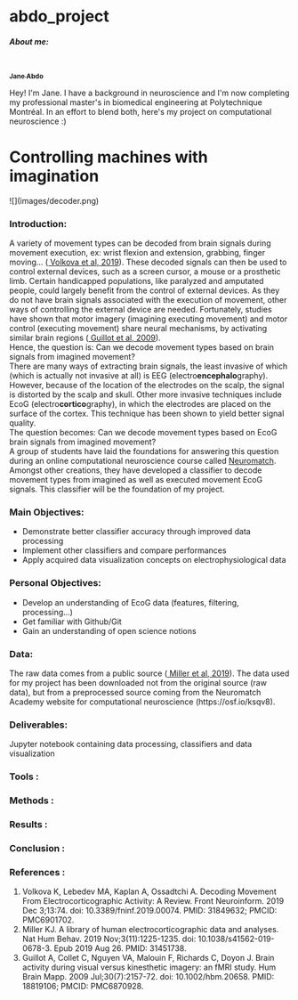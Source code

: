 # abdo_project
<h5> About me: </h5>
<a href="https://github.com/janeabdo">
   <img src="https://avatars.githubusercontent.com/u/160653193?v=4" width="100px;" alt=""/>
   <br /><sub><b>Jane Abdo</b></sub>
</a>

Hey! I'm Jane. I have a background in neuroscience and I'm now completing my professional master's in biomedical engineering at Polytechnique Montréal. In an effort to blend both, here's my project on computational neuroscience :) 

<h1> Controlling machines with imagination  </h1>
![](images/decoder.png)
<h3> <strong>Introduction:</strong> </h3>
A variety of movement types can be decoded from brain signals during movement execution, ex: wrist flexion and extension, grabbing, finger moving… (<a href= "https://www.ncbi.nlm.nih.gov/pmc/articles/PMC6901702/ "> Volkova et al, 2019</a>). These decoded signals can then be used to control external devices, such as a screen cursor, a mouse or a prosthetic limb. Certain handicapped populations, like paralyzed and amputated people, could largely benefit from the control of external devices. As they do not have brain signals associated with the execution of movement, other ways of controlling the external device are needed. Fortunately, studies have shown that motor imagery (imagining executing movement) and motor control (executing movement) share neural mechanisms, by activating similar brain regions (<a href= "https://pubmed.ncbi.nlm.nih.gov/18819106/ "> Guillot et al, 2009</a>).
<br> Hence, the question is: Can we decode movement types based on brain signals from imagined movement?
<br> There are many ways of extracting brain signals, the least invasive of which (which is actually not invasive at all) is EEG (electro<strong>encephalo</strong>graphy). However, because of the location of the electrodes on the scalp, the signal is distorted by the scalp and skull. Other more invasive techniques include EcoG (electro<strong>cortico</strong>graphy), in which the electrodes are placed on the surface of the cortex. This technique has been shown to yield better signal quality.
<br> The question becomes: Can we decode movement types based on EcoG brain signals from imagined movement?
<br> A group of students have laid the foundations for answering this question during an online computational neuroscience course called <a href= "https://compneuro.neuromatch.io/"> Neuromatch</a>. Amongst other creations, they have developed a classifier to decode movement types from imagined as well as executed movement EcoG signals. This classifier will be the foundation of my project.
<h3> <strong>Main Objectives:</strong> </h3>
<ul>
<li>Demonstrate better classifier accuracy through improved data processing </li>
<li>Implement other classifiers and compare performances </li>
<li>Apply acquired data visualization concepts on electrophysiological data </li>
</ul>
<h3> <strong>Personal Objectives:</strong> </h3>
<ul>
<li>Develop an understanding of EcoG data (features, filtering, processing…)</li>
<li>Get familiar with Github/Git</li>
<li>Gain an understanding of open science notions</li>
</ul>
<h3> <strong>Data:</strong> </h3>
The raw data comes from a public source (<a href= "https://pubmed.ncbi.nlm.nih.gov/31451738/ "> Miller et al, 2019</a>). The data used for my project has been downloaded not from the original source (raw data), but from a preprocessed source coming from the Neuromatch Academy website for computational neuroscience (https://osf.io/ksqv8).
<h3> <strong>Deliverables:</strong> </h3>
Jupyter notebook containing data processing, classifiers and data visualization
<h3> <strong> Tools :</strong> </h3>
<h3> <strong> Methods :</strong> </h3>
<h3> <strong> Results :</strong> </h3>
<h3> <strong> Conclusion :</strong> </h3>
<h3> <strong> References :</strong> </h3>
<ol>
<li> Volkova K, Lebedev MA, Kaplan A, Ossadtchi A. Decoding Movement From Electrocorticographic Activity: A Review. Front Neuroinform. 2019 Dec 3;13:74. doi: 10.3389/fninf.2019.00074. PMID: 31849632; PMCID: PMC6901702.</li>
<li>Miller KJ. A library of human electrocorticographic data and analyses. Nat Hum Behav. 2019 Nov;3(11):1225-1235. doi: 10.1038/s41562-019-0678-3. Epub 2019 Aug 26. PMID: 31451738.</li>
<li>Guillot A, Collet C, Nguyen VA, Malouin F, Richards C, Doyon J. Brain activity during visual versus kinesthetic imagery: an fMRI study. Hum Brain Mapp. 2009 Jul;30(7):2157-72. doi: 10.1002/hbm.20658. PMID: 18819106; PMCID: PMC6870928.</li>


